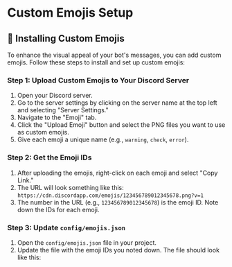 # Custom Emojis Setup

## 🎨 Installing Custom Emojis

To enhance the visual appeal of your bot's messages, you can add custom emojis. Follow these steps to install and set up custom emojis:

### Step 1: Upload Custom Emojis to Your Discord Server

1. Open your Discord server.
2. Go to the server settings by clicking on the server name at the top left and selecting "Server Settings."
3. Navigate to the "Emoji" tab.
4. Click the "Upload Emoji" button and select the PNG files you want to use as custom emojis.
5. Give each emoji a unique name (e.g., `warning`, `check`, `error`).

### Step 2: Get the Emoji IDs

1. After uploading the emojis, right-click on each emoji and select "Copy Link."
2. The URL will look something like this: `https://cdn.discordapp.com/emojis/123456789012345678.png?v=1`
3. The number in the URL (e.g., `123456789012345678`) is the emoji ID. Note down the IDs for each emoji.

### Step 3: Update `config/emojis.json`

1. Open the `config/emojis.json` file in your project.
2. Update the file with the emoji IDs you noted down. The file should look like this: